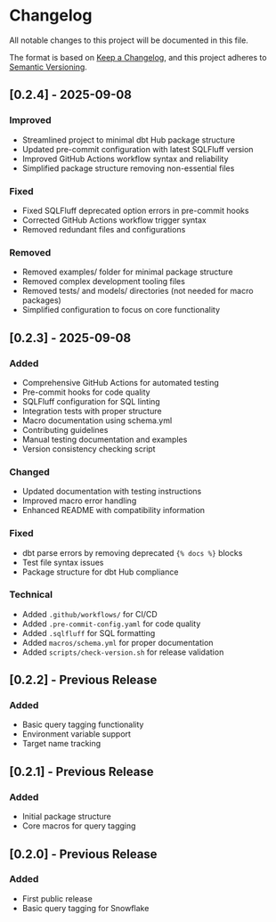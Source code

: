 # Changelog

All notable changes to this project will be documented in this file.

The format is based on [Keep a Changelog](https://keepachangelog.com/en/1.0.0/),
and this project adheres to [Semantic Versioning](https://semver.org/spec/v2.0.0.html).

## [0.2.4] - 2025-09-08

### Improved
- Streamlined project to minimal dbt Hub package structure
- Updated pre-commit configuration with latest SQLFluff version
- Improved GitHub Actions workflow syntax and reliability
- Simplified package structure removing non-essential files

### Fixed
- Fixed SQLFluff deprecated option errors in pre-commit hooks
- Corrected GitHub Actions workflow trigger syntax
- Removed redundant files and configurations

### Removed
- Removed examples/ folder for minimal package structure
- Removed complex development tooling files
- Removed tests/ and models/ directories (not needed for macro packages)
- Simplified configuration to focus on core functionality

## [0.2.3] - 2025-09-08

### Added
- Comprehensive GitHub Actions for automated testing
- Pre-commit hooks for code quality
- SQLFluff configuration for SQL linting
- Integration tests with proper structure
- Macro documentation using schema.yml
- Contributing guidelines
- Manual testing documentation and examples
- Version consistency checking script

### Changed
- Updated documentation with testing instructions
- Improved macro error handling
- Enhanced README with compatibility information

### Fixed
- dbt parse errors by removing deprecated `{% docs %}` blocks
- Test file syntax issues
- Package structure for dbt Hub compliance

### Technical
- Added `.github/workflows/` for CI/CD
- Added `.pre-commit-config.yaml` for code quality
- Added `.sqlfluff` for SQL formatting
- Added `macros/schema.yml` for proper documentation
- Added `scripts/check-version.sh` for release validation

## [0.2.2] - Previous Release
### Added
- Basic query tagging functionality
- Environment variable support
- Target name tracking

## [0.2.1] - Previous Release
### Added
- Initial package structure
- Core macros for query tagging

## [0.2.0] - Previous Release
### Added
- First public release
- Basic query tagging for Snowflake
